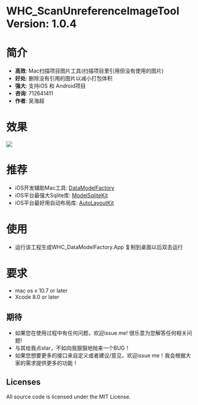 # WHC_ScanUnreferenceImageTool Version: 1.0.4
简介
==============
- **高效**: Mac扫描项目图片工具(扫描项目里引用但没有使用的图片)
- **好处**: 删除没有引用的图片以减小打包体积
- **强大**: 支持iOS 和 Android项目
- **咨询**: 712641411
- **作者**: 吴海超

效果
==============
![](https://github.com/netyouli/WHC_ScanUnreferenceImageTool/blob/master/scanImage.gif)

推荐
==============
* iOS开发辅助Mac工具: [DataModelFactory](https://github.com/netyouli/WHC_DataModelFactory)
* iOS平台最强大Sqlite库: [ModelSqliteKit](https://github.com/netyouli/WHC_ModelSqliteKit)
* iOS平台最好用自动布局库: [AutoLayoutKit](https://github.com/netyouli/WHC_AutoLayoutKit)

使用
==============
* 运行该工程生成WHC_DataModelFactory.App 复制到桌面以后双击运行

要求
==============
* mac os x 10.7 or later
* Xcode 8.0 or later

## <a id="期待"></a>期待

- 如果您在使用过程中有任何问题，欢迎issue me! 很乐意为您解答任何相关问题!
- 与其给我点star，不如向我狠狠地抛来一个BUG！
- 如果您想要更多的接口来自定义或者建议/意见，欢迎issue me！我会根据大家的需求提供更多的功能！

## Licenses
All source code is licensed under the MIT License.

 
 
